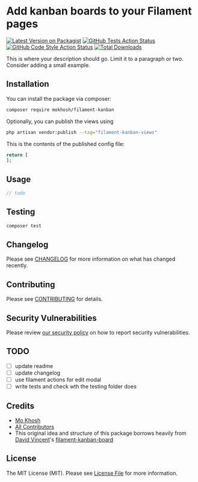 # Add kanban boards to your Filament pages

[![Latest Version on Packagist](https://img.shields.io/packagist/v/mokhosh/filament-kanban.svg?style=flat-square)](https://packagist.org/packages/mokhosh/filament-kanban)
[![GitHub Tests Action Status](https://img.shields.io/github/actions/workflow/status/mokhosh/filament-kanban/run-tests.yml?branch=main&label=tests&style=flat-square)](https://github.com/mokhosh/filament-kanban/actions?query=workflow%3Arun-tests+branch%3Amain)
[![GitHub Code Style Action Status](https://img.shields.io/github/actions/workflow/status/mokhosh/filament-kanban/fix-php-code-style-issues.yml?branch=main&label=code%20style&style=flat-square)](https://github.com/mokhosh/filament-kanban/actions?query=workflow%3A"Fix+PHP+code+style+issues"+branch%3Amain)
[![Total Downloads](https://img.shields.io/packagist/dt/mokhosh/filament-kanban.svg?style=flat-square)](https://packagist.org/packages/mokhosh/filament-kanban)



This is where your description should go. Limit it to a paragraph or two. Consider adding a small example.

## Installation

You can install the package via composer:

```bash
composer require mokhosh/filament-kanban
```

Optionally, you can publish the views using

```bash
php artisan vendor:publish --tag="filament-kanban-views"
```

This is the contents of the published config file:

```php
return [
];
```

## Usage

```php
// todo
```

## Testing

```bash
composer test
```

## Changelog

Please see [CHANGELOG](CHANGELOG.md) for more information on what has changed recently.

## Contributing

Please see [CONTRIBUTING](.github/CONTRIBUTING.md) for details.

## Security Vulnerabilities

Please review [our security policy](../../security/policy) on how to report security vulnerabilities.

## TODO

- [ ] update readme
- [ ] update changelog
- [ ] use filament actions for edit modal
- [ ] write tests and check wth the testing folder does

## Credits

- [Mo Khosh](https://github.com/mokhosh)
- [All Contributors](../../contributors)
- This original idea and structure of this package borrows heavily from [David Vincent](https://github.com/invaders-xx)'s [filament-kanban-board](https://github.com/invaders-xx/filament-kanban-board/)

## License

The MIT License (MIT). Please see [License File](LICENSE.md) for more information.
